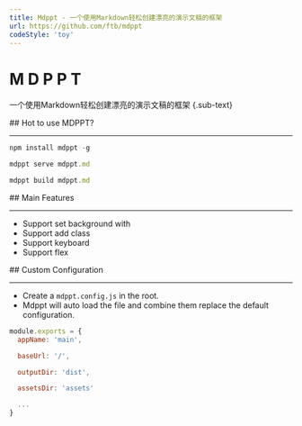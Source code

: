 ```yaml
---
title: Mdppt - 一个使用Markdown轻松创建漂亮的演示文稿的框架
url: https://github.com/ftb/mdppt
codeStyle: 'toy'
---
```


<slide class="bg-apple" :class="w60 auto alignCenter" image="https://mdppt-1254319003.cos.ap-chengdu.myqcloud.com/valige2.jpg">

# M D P P T
一个使用Markdown轻松创建漂亮的演示文稿的框架 {.sub-text}
</slide>

<slide :class="w40 auto alignCenter">
## Hot to use MDPPT?

---
```js
npm install mdppt -g

mdppt serve mdppt.md

mdppt build mdppt.md
```
</slide>

<slide class="bg-royal" :class="w40 auto alignCenter">
## Main Features

---
- Support set background with 
- Support add class
- Support keyboard
- Support flex
</slide>

<slide :class="w90 auto alignCenter">
## Custom Configuration

---

- Create a `mdppt.config.js` in the root.
- Mdppt will auto load the file and combine them replace the default configuration.

```js
module.exports = {
  appName: 'main',

  baseUrl: '/',

  outputDir: 'dist',

  assetsDir: 'assets'

  ...
}
```
</slide>
